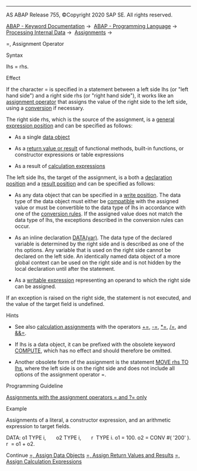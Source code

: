   

* * *

AS ABAP Release 755, ©Copyright 2020 SAP SE. All rights reserved.

[ABAP - Keyword Documentation](https://help.sap.com/doc/abapdocu_755_index_htm/7.55/en-US/abenabap.htm) →  [ABAP - Programming Language](https://help.sap.com/doc/abapdocu_755_index_htm/7.55/en-US/abenabap_reference.htm) →  [Processing Internal Data](https://help.sap.com/doc/abapdocu_755_index_htm/7.55/en-US/abenabap_data_working.htm) →  [Assignments](https://help.sap.com/doc/abapdocu_755_index_htm/7.55/en-US/abenvalue_assignments.htm) → 

\=, Assignment Operator

Syntax

lhs = rhs.

Effect

If the character \= is specified in a statement between a left side lhs (or "left hand side") and a right side rhs (or "right hand side"), it works like an [assignment operator](https://help.sap.com/doc/abapdocu_755_index_htm/7.55/en-US/abenassignment_operator_glosry.htm "Glossary Entry") that assigns the value of the right side to the left side, using a [conversion](https://help.sap.com/doc/abapdocu_755_index_htm/7.55/en-US/abenconversion_rules.htm) if necessary.

The right side rhs, which is the source of the assignment, is a [general expression position](https://help.sap.com/doc/abapdocu_755_index_htm/7.55/en-US/abengeneral_expr_position_glosry.htm "Glossary Entry") and can be specified as follows:

-   As a single [data object](https://help.sap.com/doc/abapdocu_755_index_htm/7.55/en-US/abapmove.htm)

-   As a [return value or result](https://help.sap.com/doc/abapdocu_755_index_htm/7.55/en-US/abenequals_return_values.htm) of functional methods, built-in functions, or constructor expressions or table expressions

-   As a result of [calculation expressions](https://help.sap.com/doc/abapdocu_755_index_htm/7.55/en-US/abenequals_calc_expr.htm)

The left side lhs, the target of the assignment, is a both a [declaration position](https://help.sap.com/doc/abapdocu_755_index_htm/7.55/en-US/abendeclaration_position_glosry.htm "Glossary Entry") and a [result position](https://help.sap.com/doc/abapdocu_755_index_htm/7.55/en-US/abenresult_position_glosry.htm "Glossary Entry") and can be specified as follows:

-   As any data object that can be specified in a [write position](https://help.sap.com/doc/abapdocu_755_index_htm/7.55/en-US/abenwriting_position_glosry.htm "Glossary Entry"). The data type of the data object must either be [compatible](https://help.sap.com/doc/abapdocu_755_index_htm/7.55/en-US/abencompatible_glosry.htm "Glossary Entry") with the assigned value or must be convertible to the data type of lhs in accordance with one of the [conversion rules](https://help.sap.com/doc/abapdocu_755_index_htm/7.55/en-US/abenconversion_rules.htm). If the assigned value does not match the data type of lhs, the exceptions described in the conversion rules can occur.

-   As an inline declaration [DATA(var)](https://help.sap.com/doc/abapdocu_755_index_htm/7.55/en-US/abendata_inline.htm). The data type of the declared variable is determined by the right side and is described as one of the rhs options. Any variable that is used on the right side cannot be declared on the left side. An identically named data object of a more global context can be used on the right side and is not hidden by the local declaration until after the statement.

-   As a [writable expression](https://help.sap.com/doc/abapdocu_755_index_htm/7.55/en-US/abenwritable_expression_glosry.htm "Glossary Entry") representing an operand to which the right side can be assigned.

If an exception is raised on the right side, the statement is not executed, and the value of the target field is undefined.

Hints

-   See also [calculation assignments](https://help.sap.com/doc/abapdocu_755_index_htm/7.55/en-US/abencalculation_assignment_glosry.htm "Glossary Entry") with the operators [+=](https://help.sap.com/doc/abapdocu_755_index_htm/7.55/en-US/abencalculation_assignments.htm), [\-=](https://help.sap.com/doc/abapdocu_755_index_htm/7.55/en-US/abencalculation_assignments.htm), [\*=](https://help.sap.com/doc/abapdocu_755_index_htm/7.55/en-US/abencalculation_assignments.htm), [/=](https://help.sap.com/doc/abapdocu_755_index_htm/7.55/en-US/abencalculation_assignments.htm), and [&&=](https://help.sap.com/doc/abapdocu_755_index_htm/7.55/en-US/abencalculation_assignment_string.htm).

-   If lhs is a data object, it can be prefixed with the obsolete keyword [COMPUTE](https://help.sap.com/doc/abapdocu_755_index_htm/7.55/en-US/abapcompute.htm), which has no effect and should therefore be omitted.

-   Another obsolete form of the assignment is the statement [MOVE rhs TO lhs](https://help.sap.com/doc/abapdocu_755_index_htm/7.55/en-US/abapmove_obs.htm), where the left side is on the right side and does not include all options of the assignment operator \=.

Programming Guideline

[Assignments with the assignment operators \= and ?= only](https://help.sap.com/doc/abapdocu_755_index_htm/7.55/en-US/abenassign_calc_guidl.htm "Guideline")

Example

Assignments of a literal, a constructor expression, and an arithmetic expression to target fields.

DATA: o1 TYPE i,
      o2 TYPE i,
      r  TYPE i.
o1 = 100.
o2 = CONV #( '200' ).
r  = o1 + o2.

Continue
[\=, Assign Data Objects](https://help.sap.com/doc/abapdocu_755_index_htm/7.55/en-US/abapmove.htm)
[\=, Assign Return Values and Results](https://help.sap.com/doc/abapdocu_755_index_htm/7.55/en-US/abenequals_return_values.htm)
[\=, Assign Calculation Expressions](https://help.sap.com/doc/abapdocu_755_index_htm/7.55/en-US/abenequals_calc_expr.htm)